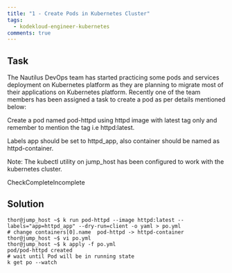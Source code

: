 ```yaml
---
title: "1 - Create Pods in Kubernetes Cluster"
tags:
  - kodekloud-engineer-kubernetes
comments: true
---
```


## Task


The Nautilus DevOps team has started practicing some pods and services deployment on Kubernetes platform as they are planning to migrate most of their applications on Kubernetes platform. Recently one of the team members has been assigned a task to create a pod as per details mentioned below:


Create a pod named pod-httpd using httpd image with latest tag only and remember to mention the tag i.e httpd:latest.

Labels app should be set to httpd_app, also container should be named as httpd-container.

Note: The kubectl utility on jump_host has been configured to work with the kubernetes cluster.

CheckCompleteIncomplete


## Solution

```shell
thor@jump_host ~$ k run pod-httpd --image httpd:latest --labels="app=httpd_app" --dry-run=client -o yaml > po.yml
# change containers[0].name  pod-httpd -> httpd-container
thor@jump_host ~$ vi po.yml
thor@jump_host ~$ k apply -f po.yml 
pod/pod-httpd created
# wait until Pod will be in running state
k get po --watch
```
